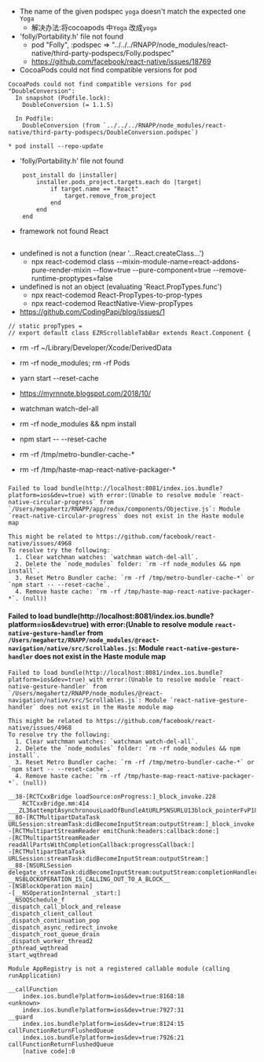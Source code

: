 - The name of the given podspec `yoga` doesn't match the expected one `Yoga`
  - 解决办法:将cocoapods 中`Yoga` 改成`yoga`
- 'folly/Portability.h' file not found
  - pod "Folly", :podspec => "../../../RNAPP/node_modules/react-native/third-party-podspecs/Folly.podspec"
  - https://github.com/facebook/react-native/issues/18769
- CocoaPods could not find compatible versions for pod

```
CocoaPods could not find compatible versions for pod "DoubleConversion":
  In snapshot (Podfile.lock):
    DoubleConversion (= 1.1.5)

  In Podfile:
    DoubleConversion (from `../../../RNAPP/node_modules/react-native/third-party-podspecs/DoubleConversion.podspec`)
```

```
* pod install --repo-update
```

- 'folly/Portability.h' file not found

```
    post_install do |installer|
        installer.pods_project.targets.each do |target|
            if target.name == "React"
                target.remove_from_project
            end
        end
    end
```

- framework not found React

```

```

- undefined is not a function (near '...React.createClass...')
  - npx react-codemod class --mixin-module-name=react-addons-pure-render-mixin --flow=true --pure-component=true --remove-runtime-proptypes=false <path>
- undefined is not an object (evaluating 'React.PropTypes.func')
  - npx react-codemod React-PropTypes-to-prop-types <path>
  - npx react-codemod ReactNative-View-propTypes <path>
- https://github.com/CodingPapi/blog/issues/1

```
// static propTypes =
// export default class EZRScrollableTabBar extends React.Component {
```

- rm -rf ~/Library/Developer/Xcode/DerivedData
- rm -rf node_modules; rm -rf Pods
- yarn start --reset-cache
- https://myrnnote.blogspot.com/2018/10/

- watchman watch-del-all
- rm -rf node_modules && npm install
- npm start -- --reset-cache
- rm -rf /tmp/metro-bundler-cache-*
- rm -rf /tmp/haste-map-react-native-packager-*

### #

```
Failed to load bundle(http://localhost:8081/index.ios.bundle?platform=ios&dev=true) with error:(Unable to resolve module `react-native-circular-progress` from `/Users/megahertz/RNAPP/app/redux/components/Objective.js`: Module `react-native-circular-progress` does not exist in the Haste module map

This might be related to https://github.com/facebook/react-native/issues/4968
To resolve try the following:
  1. Clear watchman watches: `watchman watch-del-all`.
  2. Delete the `node_modules` folder: `rm -rf node_modules && npm install`.
  3. Reset Metro Bundler cache: `rm -rf /tmp/metro-bundler-cache-*` or `npm start -- --reset-cache`.
  4. Remove haste cache: `rm -rf /tmp/haste-map-react-native-packager-*`. (null))

```

#### Failed to load bundle(http://localhost:8081/index.ios.bundle?platform=ios&dev=true) with error:(Unable to resolve module `react-native-gesture-handler` from `/Users/megahertz/RNAPP/node_modules/@react-navigation/native/src/Scrollables.js`: Module `react-native-gesture-handler` does not exist in the Haste module map

```
Failed to load bundle(http://localhost:8081/index.ios.bundle?platform=ios&dev=true) with error:(Unable to resolve module `react-native-gesture-handler` from `/Users/megahertz/RNAPP/node_modules/@react-navigation/native/src/Scrollables.js`: Module `react-native-gesture-handler` does not exist in the Haste module map

This might be related to https://github.com/facebook/react-native/issues/4968
To resolve try the following:
  1. Clear watchman watches: `watchman watch-del-all`.
  2. Delete the `node_modules` folder: `rm -rf node_modules && npm install`.
  3. Reset Metro Bundler cache: `rm -rf /tmp/metro-bundler-cache-*` or `npm start -- --reset-cache`.
  4. Remove haste cache: `rm -rf /tmp/haste-map-react-native-packager-*`. (null))

__38-[RCTCxxBridge loadSource:onProgress:]_block_invoke.228
    RCTCxxBridge.mm:414
___ZL36attemptAsynchronousLoadOfBundleAtURLP5NSURLU13block_pointerFvP18RCTLoadingProgressEU13block_pointerFvP7NSErrorP9RCTSourceE_block_invoke.118
__80-[RCTMultipartDataTask URLSession:streamTask:didBecomeInputStream:outputStream:]_block_invoke
-[RCTMultipartStreamReader emitChunk:headers:callback:done:]
-[RCTMultipartStreamReader readAllPartsWithCompletionCallback:progressCallback:]
-[RCTMultipartDataTask URLSession:streamTask:didBecomeInputStream:outputStream:]
__88-[NSURLSession delegate_streamTask:didBecomeInputStream:outputStream:completionHandler:]_block_invoke
__NSBLOCKOPERATION_IS_CALLING_OUT_TO_A_BLOCK__
-[NSBlockOperation main]
-[__NSOperationInternal _start:]
__NSOQSchedule_f
_dispatch_call_block_and_release
_dispatch_client_callout
_dispatch_continuation_pop
_dispatch_async_redirect_invoke
_dispatch_root_queue_drain
_dispatch_worker_thread2
_pthread_wqthread
start_wqthread

```

```
Module AppRegistry is not a registered callable module (calling runApplication)

__callFunction
    index.ios.bundle?platform=ios&dev=true:8168:18
<unknown>
    index.ios.bundle?platform=ios&dev=true:7927:31
__guard
    index.ios.bundle?platform=ios&dev=true:8124:15
callFunctionReturnFlushedQueue
    index.ios.bundle?platform=ios&dev=true:7926:21
callFunctionReturnFlushedQueue
    [native code]:0

```

